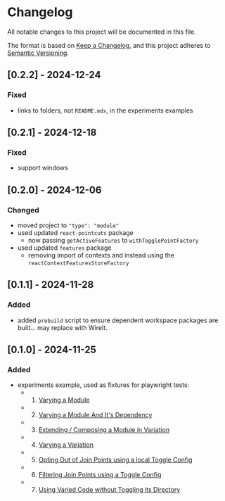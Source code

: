 # Changelog

All notable changes to this project will be documented in this file.

The format is based on [Keep a Changelog](https://keepachangelog.com/en/1.0.0/),
and this project adheres to [Semantic Versioning](https://semver.org/spec/v2.0.0.html).

## [0.2.2] - 2024-12-24

### Fixed

- links to folders, not `README.mdx`, in the experiments examples

## [0.2.1] - 2024-12-18

### Fixed

- support windows

## [0.2.0] - 2024-12-06

### Changed

- moved project to `"type": "module"`
- used updated `react-pointcuts` package
  - now passing `getActiveFeatures` to `withTogglePointFactory`
- used updated `features` package
  - removing import of contexts and instead using the `reactContextFeaturesStoreFactory`

## [0.1.1] - 2024-11-28

### Added

- added `prebuild` script to ensure dependent workspace packages are built...  may replace with WireIt.

## [0.1.0] - 2024-11-25

### Added

- experiments example, used as fixtures for playwright tests:
  - 1. [Varying a Module](./src/app/fixtures/experiments/1-varied-component/README.mdx)
  - 2. [Varying a Module And It's Dependency](./src/app/fixtures/experiments/2-variant-with-name-matched-dependency/README.mdx)
  - 3. [Extending / Composing a Module in Variation](./src/app/fixtures/experiments/3-varied-component-extending-control/README.mdx)
  - 4. [Varying a Variation](./src/app/fixtures/experiments/4-varied-variant/README.mdx)
  - 5. [Opting Out of Join Points using a local Toggle Config](./src/app/fixtures/experiments/5-toggle-config-opt-out/README.mdx)
  - 6. [Filtering Join Points using a Toggle Config](./src/app/fixtures/experiments/6-toggle-config-variant-filter-same-directory/README.mdx)
  - 7. [Using Varied Code without Toggling its Directory](./src/app/fixtures/experiments/7-toggle-config-variant-filter-alternate-directory/README.mdx)
